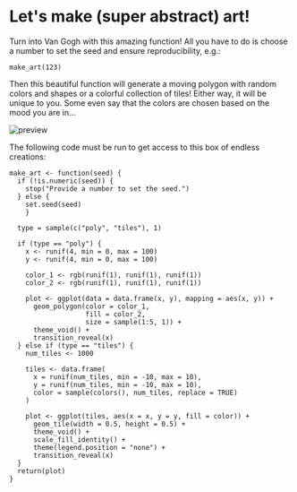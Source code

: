 # Let's make (super abstract) art!
Turn into Van Gogh with this amazing function!
All you have to do is choose a number to set the seed and ensure reproducibility, e.g.:

```
make_art(123)
```

Then this beautiful function will generate a moving polygon with random colors and shapes or a colorful collection of tiles!
Either way, it will be unique to you. Some even say that the colors are chosen based on the mood you are in...


![preview](https://github.com/Quinky1998/make_art/assets/157707416/d26d2c9c-f2ac-47b7-b174-ae38c6fe83d0)




The following code must be run to get access to this box of endless creations:

```
make_art <- function(seed) {
  if (!is.numeric(seed)) {
    stop("Provide a number to set the seed.")
  } else {
    set.seed(seed)  
    }
  
  type = sample(c("poly", "tiles"), 1)
  
  if (type == "poly") {
    x <- runif(4, min = 0, max = 100)
    y <- runif(4, min = 0, max = 100)
    
    color_1 <- rgb(runif(1), runif(1), runif(1))
    color_2 <- rgb(runif(1), runif(1), runif(1))
    
    plot <- ggplot(data = data.frame(x, y), mapping = aes(x, y)) +
      geom_polygon(color = color_1,
                   fill = color_2,
                   size = sample(1:5, 1)) +
      theme_void() +
      transition_reveal(x)
  } else if (type == "tiles") {
    num_tiles <- 1000
    
    tiles <- data.frame(
      x = runif(num_tiles, min = -10, max = 10),    
      y = runif(num_tiles, min = -10, max = 10),    
      color = sample(colors(), num_tiles, replace = TRUE)  
    )
    
    plot <- ggplot(tiles, aes(x = x, y = y, fill = color)) +
      geom_tile(width = 0.5, height = 0.5) +  
      theme_void() +  
      scale_fill_identity() +  
      theme(legend.position = "none") +
      transition_reveal(x)
  }
  return(plot)
}
```
